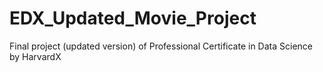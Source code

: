 # EDX_Updated_Movie_Project
Final project (updated version) of Professional Certificate in Data Science by HarvardX
